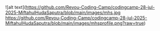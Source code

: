 ![alt text](https://github.com/Revou-Coding-Camp/codingcamp-28-jul-2025-MiftahulHudaSaputra/blob/main/images/mhs.jpg https://github.com/Revou-Coding-Camp/codingcamp-28-jul-2025-MiftahulHudaSaputra/blob/main/images/mhsprofile.png?raw=true)
